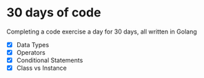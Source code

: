 # 30 days of code

Completing a code exercise a day for 30 days, all written in Golang

- [x] Data Types
- [x] Operators
- [x] Conditional Statements
- [x] Class vs Instance
